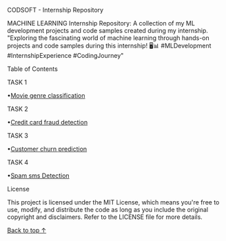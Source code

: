 CODSOFT - Internship Repository


MACHINE LEARNING Internship Repository: A collection of my ML development projects 
and code samples created during my internship. "Exploring the fascinating world of machine learning through hands-on projects and code samples during this internship! 
🖥️📊 #MLDevelopment #InternshipExperience #CodingJourney"



Table of Contents



TASK 1

•[Movie genre classification](https://github.com/Kingisline01/CODSOFT-Intenship_Repo/tree/main/Movie%20genre%20Classification)

TASK 2

•[Credit card fraud detection](https://github.com/Kingisline01/CODSOFT-Intenship_Repo/tree/main/Credit%20card%20Fraud%20Detection)

TASK 3

•[Customer churn prediction](https://github.com/Kingisline01/CODSOFT-Intenship_Repo/tree/main/Customer%20Churn%20Prediction)

TASK 4

•[Spam sms Detection](https://github.com/Kingisline01/CODSOFT-Intenship_Repo/tree/main/Spam%20Sms%20Detection)




License


This project is licensed under the MIT License, which means you're free to use, 
modify, and distribute the code as long as you include the original copyright and 
disclaimers. Refer to the LICENSE file for more details.



[Back to top ↑](https://github.com/Kingisline01/CODSOFT-Intenship_Repo)
